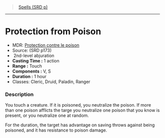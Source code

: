 ﻿> [Spells (SRD p)](srd_spells.md)

---

# Protection from Poison

- MDR: [Protection contre le poison](hd_spells_protection_contre_le_poison.md)
- Source: (SRD p173)
-  2nd-level abjuration
- **Casting Time :** 1 action
- **Range :** Touch
- **Components :** V, S
- **Duration :** 1 hour
- Classes: Cleric, Druid, Paladin, Ranger

### Description

You touch a creature. If it is poisoned, you neutralize the poison. If more than one poison afflicts the targe you neutralize one poison that you know is present, or you neutralize one at random.

For the duration, the target has advantage on saving throws against being poisoned, and it has resistance to poison damage.

